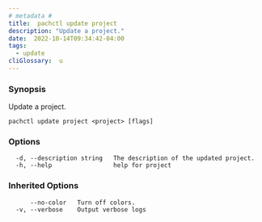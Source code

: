 ```yaml
---
# metadata # 
title:  pachctl update project
description: "Update a project."
date:  2022-10-14T09:34:42-04:00
tags:
  - update
cliGlossary:  u
---
```


### Synopsis

Update a project.

```
pachctl update project <project> [flags]
```

### Options

```
  -d, --description string   The description of the updated project.
  -h, --help                 help for project
```

### Inherited Options

```
      --no-color   Turn off colors.
  -v, --verbose    Output verbose logs
```

